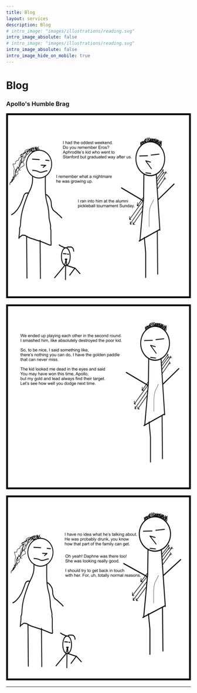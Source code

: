 ```yaml
---
title: Blog
layout: services
description: Blog
# intro_image: "images/illustrations/reading.svg"
intro_image_absolute: false
# intro_image: "images/illustrations/reading.svg"
intro_image_absolute: false
intro_image_hide_on_mobile: true
---
```


# Blog

### Apollo's Humble Brag
<span class = 'blog'>


<img class = 'comic' src='/assets/cartoon/005/005-01.jpg'> <br />

<img class = 'comic' src='/assets/cartoon/005/005-02.jpg'> <br />

<img class = 'comic' src='/assets/cartoon/005/005-03.jpg'> 


<hr>


